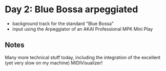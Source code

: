 # Day 2: Blue Bossa arpeggiated

- background track for the standard "Blue Bossa"
- input using the Arpeggiator of an AKAI Professional MPK Mini Play

## Notes

Many more technical stuff today, including the integration of the excellent (yet very slow on my machine) MIDIVisualizer! 
